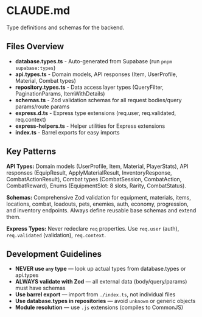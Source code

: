 # CLAUDE.md

Type definitions and schemas for the backend.

## Files Overview

- **database.types.ts** - Auto-generated from Supabase (run `pnpm supabase:types`)
- **api.types.ts** - Domain models, API responses (Item, UserProfile, Material, Combat types)
- **repository.types.ts** - Data access layer types (QueryFilter, PaginationParams, ItemWithDetails)
- **schemas.ts** - Zod validation schemas for all request bodies/query params/route params
- **express.d.ts** - Express type extensions (req.user, req.validated, req.context)
- **express-helpers.ts** - Helper utilities for Express extensions
- **index.ts** - Barrel exports for easy imports

## Key Patterns

**API Types:** Domain models (UserProfile, Item, Material, PlayerStats), API responses (EquipResult, ApplyMaterialResult, InventoryResponse, CombatActionResult), Combat types (CombatSession, CombatAction, CombatReward), Enums (EquipmentSlot: 8 slots, Rarity, CombatStatus).

**Schemas:** Comprehensive Zod validation for equipment, materials, items, locations, combat, loadouts, pets, enemies, auth, economy, progression, and inventory endpoints. Always define reusable base schemas and extend them.

**Express Types:** Never redeclare `req` properties. Use `req.user` (auth), `req.validated` (validation), `req.context`.

## Development Guidelines

- **NEVER use `any` type** — look up actual types from database.types or api.types
- **ALWAYS validate with Zod** — all external data (body/query/params) must have schemas
- **Use barrel export** — import from `./index.ts`, not individual files
- **Use database.types in repositories** — avoid `unknown` or generic objects
- **Module resolution** — use `.js` extensions (compiles to CommonJS)
